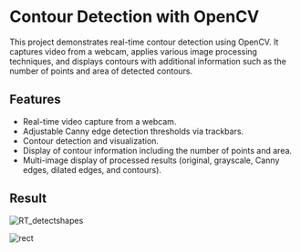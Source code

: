 # Contour Detection with OpenCV

This project demonstrates real-time contour detection using OpenCV. It captures video from a webcam, applies various image processing techniques, and displays contours with additional information such as the number of points and area of detected contours.

## Features

- Real-time video capture from a webcam.
- Adjustable Canny edge detection thresholds via trackbars.
- Contour detection and visualization.
- Display of contour information including the number of points and area.
- Multi-image display of processed results (original, grayscale, Canny edges, dilated edges, and contours).
## Result 
![RT_detectshapes](https://github.com/user-attachments/assets/0410917a-e79c-419e-a3aa-8c578e332596)

![rect](https://github.com/user-attachments/assets/ba4329d8-bc61-41aa-8efe-015e4c051241)
